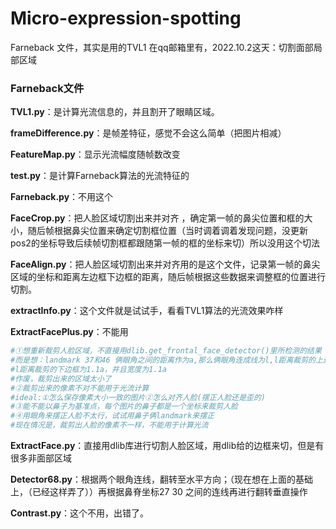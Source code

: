 # Micro-expression-spotting
Farneback 文件，其实是用的TVL1
在qq邮箱里有，2022.10.2这天：切割面部局部区域
### Farneback文件

**TVL1.py**：是计算光流信息的，并且割开了眼睛区域。

**frameDifference.py**：是帧差特征，感觉不会这么简单（把图片相减）

**FeatureMap.py**：显示光流幅度随帧数改变

**test.py**：是计算Farneback算法的光流特征的

**Farneback.py**：不用这个

**FaceCrop.py**：把人脸区域切割出来并对齐 ，确定第一帧的鼻尖位置和框的大小，随后帧根据鼻尖位置来确定切割框位置（当时调着调着发现问题，没更新pos2的坐标导致后续帧切割框都跟随第一帧的框的坐标来切）所以没用这个切法

**FaceAlign.py**：把人脸区域切割出来并对齐用的是这个文件，记录第一帧的鼻尖区域的坐标和距离左边框下边框的距离，随后帧根据这些数据来调整框的位置进行切割。

**extractInfo.py**：这个文件就是试试手，看看TVL1算法的光流效果咋样

**ExtractFacePlus.py**：不能用

```python
#①想重新裁剪人脸区域，不直接用dlib.get_frontal_face_detector()里所检测的结果
#而是想：landmark 37和46 俩眼角之间的距离作为a,那么俩眼角连成线为l,l距离裁剪的上边框为0.3a
#l距离裁剪的下边框为1.1a，并且宽度为1.1a
#作废，裁剪出来的区域太小了
#②裁剪出来的像素不对不能用于光流计算
#ideal:①怎么保存像素大小一致的图片②怎么对齐人脸(摆正人脸还是歪的)
#③能不能以鼻子为基准点，每个图片的鼻子都是一个坐标来裁剪人脸
#④用眼角来摆正人脸不太行，试试用鼻子俩landmark来摆正
#现在情况是，裁剪出人脸的像素不一样，不能用于计算光流
```

**ExtractFace.py**：直接用dlib库进行切割人脸区域，用dlib给的边框来切，但是有很多非面部区域

**Detector68.py**：根据两个眼角连线，翻转至水平方向；（现在想在上面的基础上，（已经这样弄了））再根据鼻脊坐标27 30 之间的连线再进行翻转垂直操作

**Contrast.py**：这个不用，出错了。

